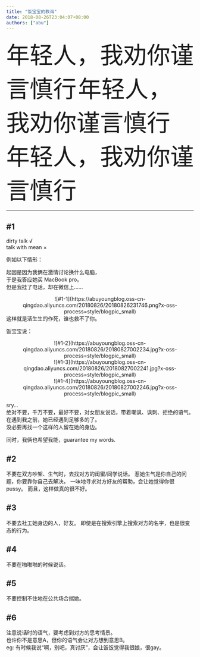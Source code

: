 ```yaml
---
title: "饭宝宝的教诲"
date: 2018-08-26T23:04:07+08:00
authors: ["abu"]
---
```


<font style='font-size:450%'>
    年轻人，我劝你谨言慎行</font>

<font style='font-size:450%'>
    年轻人，我劝你谨言慎行</font>

<font style='font-size:450%'>
    年轻人，我劝你谨言慎行</font>

---

## #1

dirty talk √  
talk with mean ×  
  
例如以下情形：  

起因是因为我俩在激情讨论换什么电脑，  
于是我答应她买 MacBook pro。  
但是我挂了电话，却在微信上……  
<div align=center>![#1-1](https://abuyoungblog.oss-cn-qingdao.aliyuncs.com/20180826/20180826231746.png?x-oss-process=style/blogpic_small)</div>
这样就是活生生的作死，谁也救不了你。  

饭宝宝说：
<div align=center>![#1-2](https://abuyoungblog.oss-cn-qingdao.aliyuncs.com/20180826/20180827002234.jpg?x-oss-process=style/blogpic_small)</div>
<div align=center>![#1-3](https://abuyoungblog.oss-cn-qingdao.aliyuncs.com/20180826/20180827002241.jpg?x-oss-process=style/blogpic_small)</div>
<div align=center>![#1-4](https://abuyoungblog.oss-cn-qingdao.aliyuncs.com/20180826/20180827002246.jpg?x-oss-process=style/blogpic_small)</div>

sry…  
绝对不要，千万不要，最好不要，对女朋友说话，带着嘲讽、讽刺、拒绝的语气。  
在遇到我之前，她已经遇到足够多的了。  
没必要再找一个这样的人留在她的身边。  

同时，我俩也希望我能，guarantee my words.  

## #2
不要在双方吵架、生气时，去找对方的闺蜜/同学说话。
惹她生气是你自己的问题，你要靠你自己去解决。
一味地寻求对方好友的帮助，会让她觉得你很pussy。
而且，这样做真的很不好。

## #3
不要去社工她身边的人，好友。
即使是在搜索引擎上搜索对方的名字，也是很变态的行为。

## #4
不要在啪啪啪的时候说话。

## #5
不要控制不住地在公共场合揣她。

## #6
注意说话时的语气，要考虑到对方的思考情景。  
也许你不是意思A，但你的语气会让对方想到意思B。  
eg: 有时候我说“啊，别吧，真讨厌”，会让饭饭觉得我很娘，很gay。  
